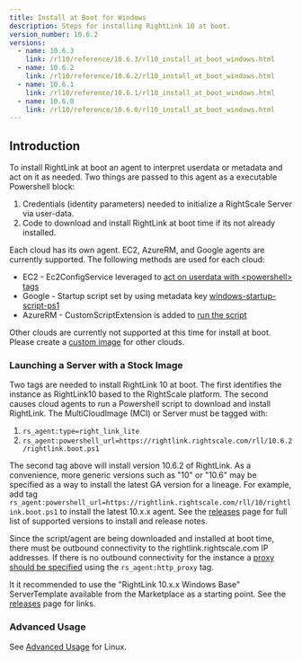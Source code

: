 ```yaml
---
title: Install at Boot for Windows
description: Steps for installing RightLink 10 at boot.
version_number: 10.6.2
versions:
  - name: 10.6.3
    link: /rl10/reference/10.6.3/rl10_install_at_boot_windows.html
  - name: 10.6.2
    link: /rl10/reference/10.6.2/rl10_install_at_boot_windows.html
  - name: 10.6.1
    link: /rl10/reference/10.6.1/rl10_install_at_boot_windows.html
  - name: 10.6.0
    link: /rl10/reference/10.6.0/rl10_install_at_boot_windows.html
---
```


## Introduction

To install RightLink at boot an agent to interpret userdata or metadata and act on it as needed. Two things are passed to this agent as a executable Powershell block:
1. Credentials (identity parameters) needed to initialize a RightScale Server via user-data.
2. Code to download and install RightLink at boot time if its not already installed.

Each cloud has its own agent. EC2, AzureRM, and Google agents are currently supported. The following methods are used for each cloud:
* EC2 - Ec2ConfigService leveraged to [act on userdata with &lt;powershell&gt; tags](http://docs.aws.amazon.com/AWSEC2/latest/WindowsGuide/ec2-instance-metadata.html#user-data-execution)
* Google - Startup script set by using metadata key [windows-startup-script-ps1](https://cloud.google.com/compute/docs/startupscript#providing_a_startup_script_for_windows_instances)
* AzureRM - CustomScriptExtension is added to [run the script](https://docs.microsoft.com/en-us/azure/virtual-machines/extensions/custom-script-windows)

Other clouds are currently not supported at this time for install at boot. Please create a [custom image](rl10_install_windows.html) for other clouds.

### Launching a Server with a Stock Image

Two tags are needed to install RightLink 10 at boot. The first identifies the instance as RightLink10 based to the RightScale platform. The second causes cloud agents to run a Powershell script to download and install RightLink. The MultiCloudImage (MCI) or Server must be tagged with:
1. `rs_agent:type=right_link_lite`
2. `rs_agent:powershell_url=https://rightlink.rightscale.com/rll/10.6.2/rightlink.boot.ps1`

The second tag above will install version 10.6.2 of RightLink. As a convenience, more generic versions such as "10" or "10.6" may be specified as a way to install the latest GA version for a lineage. For example, add tag `rs_agent:powershell_url=https://rightlink.rightscale.com/rll/10/rightlink.boot.ps1` to install the latest 10.x.x agent. See the [releases](/rl10/releases) page for full list of supported versions to install and release notes.

Since the script/agent are being downloaded and installed at boot time, there must be outbound connectivity to the rightlink.rightscale.com IP addresses. If there is no outbound connectivity for the instance a [proxy should be specified](rl10_proxying_rightlink.html) using the `rs_agent:http_proxy` tag.

It it recommended to use the "RightLink 10.x.x Windows Base" ServerTemplate available from the Marketplace as a starting point. See the [releases](/rl10/releases/) page for links.

### Advanced Usage

See [Advanced Usage](rl10_install_at_boot.html#advanced-usage) for Linux.
